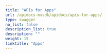 ```yaml
---
title: "APIs for Apps"
url: /apidocs-mxsdk/apidocs/apis-for-apps/
type: swagger
no_list: false
description_list: true
description: ""
weight: 15
linktitle: "Apps"
---
```

